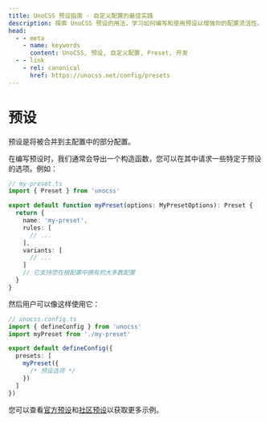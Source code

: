 ```yaml
---
title: UnoCSS 预设指南 - 自定义配置的最佳实践
description: 探索 UnoCSS 预设的用法，学习如何编写和使用预设以增强你的配置灵活性。
head:
  - - meta
    - name: keywords
      content: UnoCSS, 预设, 自定义配置, Preset, 开发
  - - link
    - rel: canonical
      href: https://unocss.net/config/presets      
---
```


# 预设

预设是将被合并到主配置中的部分配置。

在编写预设时，我们通常会导出一个构造函数，您可以在其中请求一些特定于预设的选项。例如：

```ts
// my-preset.ts
import { Preset } from 'unocss'

export default function myPreset(options: MyPresetOptions): Preset {
  return {
    name: 'my-preset',
    rules: [
      // ...
    ],
    variants: [
      // ...
    ]
    // 它支持您在根配置中拥有的大多数配置
  }
}
```

然后用户可以像这样使用它：

```ts
// unocss.config.ts
import { defineConfig } from 'unocss'
import myPreset from './my-preset'

export default defineConfig({
  presets: [
    myPreset({
      /* 预设选项 */
    })
  ]
})
```

您可以查看[官方预设](/presets/)和[社区预设](/presets/community)以获取更多示例。

